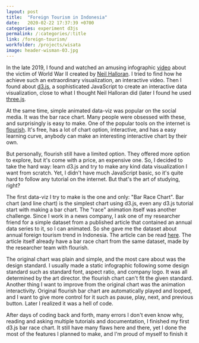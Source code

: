 ```yaml
---
layout: post
title:  "Foreign Tourism in Indonesia"
date:   2020-02-22 17:37:39 +0700
categories: experiment d3js
permalink: /:categories/:title
link: /foreign-tourism/
workfolder: /projects/wisata
image: header-wisman-03.jpg
---
```


In the late 2019, I found and watched an amusing infographic [video][video-fallen] about the victim of World War II created by [Neil Halloran][neil-halloran]. I tried to find how he achieve such an extraordinary visualization, an interactive video. Then I found about [d3.js][d3], a sophisticated JavaScript to create an interactive data visualization, close to what I thought Neil Halloran did (later I found he used [three.js][three].

At the same time, simple animated data-viz was popular on the social media. It was the bar race chart. Many people were obsessed with these, and surprisingly is easy to make. One of the popular tools on the internet is [flourish][flourish]. It's free, has a lot of chart option, interactive, and has a easy learning curve, anybody can make an interesting interactive chart by their own.

But personally, flourish still have a limited option. They offered more option to explore, but it's come with a price, an expensive one. So, I decided to take the hard way: learn d3.js and try to make any kind data visualization I want from scratch. Yet, I didn't have much JavaScript basic, so it's quite hard to follow any tutorial on the internet. But that's the art of studying, right?

The first data-viz I try to make is the one and only: "Bar Race Chart". Bar chart (and line chart) is the simplest chart using d3.js, even any d3.js tutorial start with making a bar chart. The "race" animation itself was another challenge. Since I work in a news company, I ask one of my researcher friend for a simple dataset from a published article that contained an annual data series to it, so I can animated. So she gave me the dataset about annual foreign tourism trend in Indonesia. The article can be read [here][article]. The article itself already have a bar race chart from the same dataset, made by the researcher team with flourish.

The original chart was plain and simple, and the most care about was the design standard. I usually made a static infographic following some design standard such as standard font, aspect ratio, and company logo. It was all determined by the art director. the flourish chart can't fit the given standard. Another thing I want to improve from the original chart was the animation interactivity. Original flourish bar chart are automatically played and looped, and I want to give more control for it such as pause, play, next, and previous button. Later I realized it was a hell of code.

After days of coding back and forth, many errors I don't even know why, reading and asking multiple tutorials and documentation, I finished my first d3.js bar race chart. It still have many flaws here and there, yet I done the most of the features I planned to make, and I'm proud of myself to finish it

[video-fallen]: https://www.youtube.com/watch?v=DwKPFT-RioU&t=55s  
[neil-halloran]: https://twitter.com/neilhalloran?lang=en
[d3]: https://d3js.org/
[three]: https://threejs.org/
[flourish]: https://flourish.studio/
[article]: https://tirto.id/kunjungan-wisman-malaysia-paling-banyak-inggris-paling-royal-ehKV

